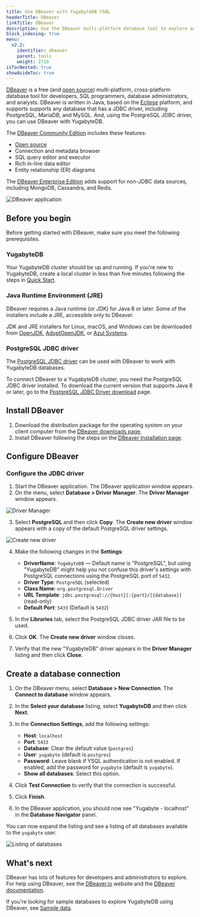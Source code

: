 ```yaml
---
title: Use DBeaver with YugabyteDB YSQL
headerTitle: DBeaver
linkTitle: DBeaver
description: Use the DBeaver multi-platform database tool to explore and query YugabyteDB.
block_indexing: true
menu:
  v2.2:
    identifier: dbeaver
    parent: tools
    weight: 2710
isTocNested: true
showAsideToc: true
---
```


[DBeaver](https://dbeaver.io/) is a free (and [open source](https://github.com/dbeaver/dbeaver)) multi-platform, cross-platform database tool for developers, SQL programmers, database administrators, and analysts. DBeaver is written in Java, based on the [Eclipse](https://www.eclipse.org/) platform, and supports supports any database that has a JDBC driver, including PostgreSQL, MariaDB, and MySQL. And, using the PostgreSQL JDBC driver, you can use DBeaver with YugabyteDB.

The [DBeaver Community Edition](https://dbeaver.io/) includes these features:

- [Open source](https://github.com/dbeaver/dbeaver)
- Connection and metadata browser
- SQL query editor and executor
- Rich in-line data editor
- Entity relationship (ER) diagrams

The [DBeaver Enterprise Edition](https://dbeaver.com/) adds support for non-JDBC data sources, including MongoDB, Cassandra, and Redis.

![DBeaver application](/images/develop/tools/dbeaver/dbeaver-screenshot.png)

## Before you begin

Before getting started with DBeaver, make sure you meet the following prerequisites.

### YugabyteDB

Your YugabyteDB cluster should be up and running. If you're new to YugabyteDB, create a local cluster in less than five minutes following the steps in [Quick Start](../../../quick-start/install).

### Java Runtime Environment (JRE)

DBeaver requires a Java runtime (or JDK) for Java 8 or later. Some of the installers include a JRE, accessible only to DBeaver.

JDK and JRE installers for Linux, macOS, and Windows can be downloaded from [OpenJDK](http://jdk.java.net/), [AdoptOpenJDK](https://adoptopenjdk.net/), or [Azul Systems](https://www.azul.com/downloads/zulu-community/).

### PostgreSQL JDBC driver

The [PostgreSQL JDBC driver](https://jdbc.postgresql.org/) can be used with DBeaver to work with YugabyteDB databases. 

To connect DBeaver to a YugabyteDB cluster, you need the PostgreSQL JDBC driver installed. To download the current version that supports Java 8 or later, go to the [PostgreSQL JDBC Driver download](https://jdbc.postgresql.org/download.html) page.

## Install DBeaver

1. Download the distribution package for the operating system on your client computer from the [DBeaver downloads page](https://dbeaver.io/download/).
2. Install DBeaver following the steps on the [DBeaver Installation page](https://github.com/dbeaver/dbeaver/wiki/Installation).

## Configure DBeaver

### Configure the JDBC driver

1. Start the DBeaver application. The DBeaver application window appears.
2. On the menu, select **Database > Driver Manager**. The **Driver Manager** window appears.

![Driver Manager](/images/develop/tools/dbeaver/dbeaver-driver-manager.png)

3. Select **PostgreSQL** and then click **Copy**. The **Create new driver** window appears with a copy of the default PostgreSQL driver settings.

![Create new driver](/images/develop/tools/dbeaver/dbeaver-create-new-driver.png)

4. Make the following changes in the **Settings**:

    - **DriverName**: `YugabyteDB` — Default name is "PostgreSQL", but using "YugabyteDB" might help you not confuse this driver's settings with PostgreSQL connections using the PostgreSQL port of `5432`.
    - **Driver Type**: `PostgreSQL` (selected)
    - **Class Name**: `org.postgresql.Driver`
    - **URL Template**: `jdbc.postgresql://{host}[:{port}/[{database}]` (read-only)
    - **Default Port**: `5433` (Default is `5432`)

5. In the **Libraries** tab, select the PostgreSQL JDBC driver JAR file to be used.

6. Click **OK**. The **Create new driver** window closes. 

7. Verify that the new "YugabyteDB" driver appears in the **Driver Manager** listing and then click **Close**.

## Create a database connection

1. On the DBeaver menu, select **Database > New Connection**. The **Connect to database** window appears.

2. In the **Select your database** listing, select **YugabyteDB** and then click **Next**.

3. In the **Connection Settings**, add the following settings:

    - **Host**: `localhost`
    - **Port**: `5433`
    - **Database**: Clear the default value (`postgres`)
    - **User**: `yugabyte` (default is `postgres`)
    - **Password**: Leave blank if YSQL authentication is not enabled. If enabled, add the password for `yugabyte` (default is `yugabyte`).
    - **Show all databases**: Select this option.

4. Click **Test Connection** to verify that the connection is successful.

5. Click **Finish**.

6. In the DBeaver application, you should now see "Yugabyte - localhost" in the **Database Navigator** panel.

You can now expand the listing and see a listing of all databases available to the `yugabyte` user.

 ![Listing of databases](/images/develop/tools/dbeaver/dbeaver-list-of-databases.png)

## What's next

DBeaver has lots of features for developers and administrators to explore. For help using DBeaver, see the [DBeaver.io](https://dbeaver.io/) website and the [DBeaver documentation](https://github.com/dbeaver/dbeaver/wiki).

If you're looking for sample databases to explore YugabyteDB using DBeaver, see [Sample data](../../sample-data/).